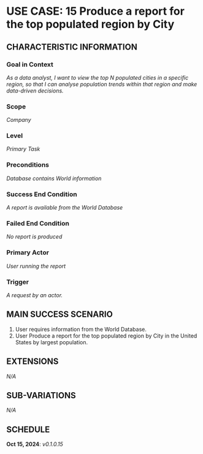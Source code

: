 # USE CASE: 15 Produce a report for the top populated region by City

## CHARACTERISTIC INFORMATION

### Goal in Context

*As a data analyst, I want to view the top N populated cities in a specific region, so that I can analyse population trends within that region and make data-driven decisions.*

### Scope

*Company*

### Level

*Primary Task*

### Preconditions

*Database contains World information*

### Success End Condition

*A report is available from the World Database*

### Failed End Condition

*No report is produced*

### Primary Actor

*User running the report*

### Trigger

*A request by an actor.*

## MAIN SUCCESS SCENARIO

1. User requires information from the World Database.
2. User Produce a report for the top populated region by City in the United States by largest population.

## EXTENSIONS

*N/A*

## SUB-VARIATIONS

*N/A*

## SCHEDULE

**Oct 15, 2024**: *v0.1.0.15*